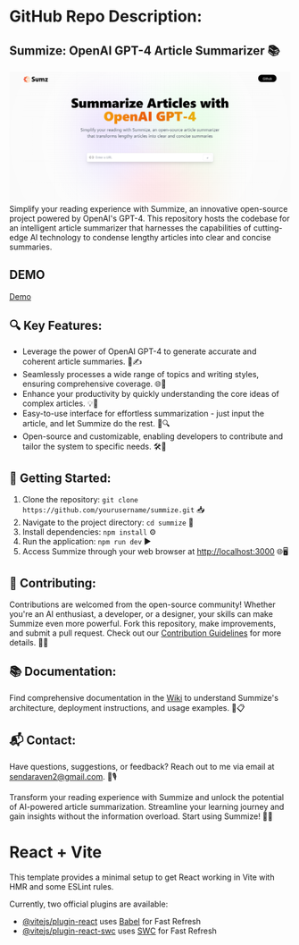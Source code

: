 # GitHub Repo Description:

## Summize: OpenAI GPT-4 Article Summarizer 📚
![Summize Demo](https://github.com/Harkanni/SummizeDist/blob/main/summize.png)
Simplify your reading experience with Summize, an innovative open-source project powered by OpenAI's GPT-4. This repository hosts the codebase for an intelligent article summarizer that harnesses the capabilities of cutting-edge AI technology to condense lengthy articles into clear and concise summaries.

## DEMO
[Demo](https://effulgent-tartufo-25e630.netlify.app/)

## 🔍 Key Features:

- Leverage the power of OpenAI GPT-4 to generate accurate and coherent article summaries. 🧠✍️
- Seamlessly processes a wide range of topics and writing styles, ensuring comprehensive coverage. 🌐📝
- Enhance your productivity by quickly understanding the core ideas of complex articles. 💡📖
- Easy-to-use interface for effortless summarization - just input the article, and let Summize do the rest. 🚀🔍
- Open-source and customizable, enabling developers to contribute and tailor the system to specific needs. 🛠️🙌


## 🚀 Getting Started:

1. Clone the repository: `git clone https://github.com/yourusername/summize.git` 📥
2. Navigate to the project directory: `cd summize` 📂
3. Install dependencies: `npm install` ⚙️
4. Run the application: `npm run dev` ▶️
5. Access Summize through your web browser at [http://localhost:3000](http://localhost:3000) 🌐🖥️

## 🤝 Contributing:

Contributions are welcomed from the open-source community! Whether you're an AI enthusiast, a developer, or a designer, your skills can make Summize even more powerful. Fork this repository, make improvements, and submit a pull request. Check out our [Contribution Guidelines](CONTRIBUTING.md) for more details. 🤗👥

## 📚 Documentation:

Find comprehensive documentation in the [Wiki](https://github.com/Harkanni/summize/wiki) to understand Summize's architecture, deployment instructions, and usage examples. 📖📋

## 📬 Contact:

Have questions, suggestions, or feedback? Reach out to me via email at sendaraven2@gmail.com. 📧🎙️

Transform your reading experience with Summize and unlock the potential of AI-powered article summarization. Streamline your learning journey and gain insights without the information overload. Start using Summize! 🚀🔖



# React + Vite

This template provides a minimal setup to get React working in Vite with HMR and some ESLint rules.

Currently, two official plugins are available:

- [@vitejs/plugin-react](https://github.com/vitejs/vite-plugin-react/blob/main/packages/plugin-react/README.md) uses [Babel](https://babeljs.io/) for Fast Refresh
- [@vitejs/plugin-react-swc](https://github.com/vitejs/vite-plugin-react-swc) uses [SWC](https://swc.rs/) for Fast Refresh
